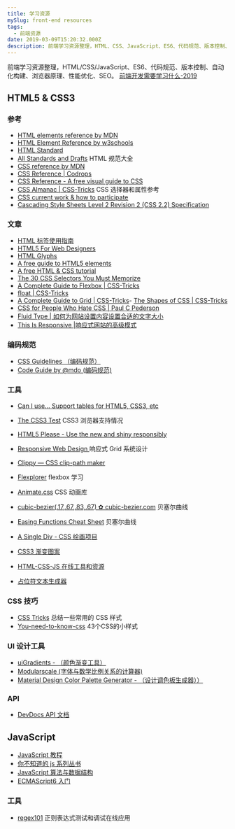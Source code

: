 ```yaml
---
title: 学习资源
mySlug: front-end resources
tags:
  - 前端资源
date: 2019-03-09T15:20:32.000Z
description: 前端学习资源整理，HTML、CSS、JavaScript、ES6、代码规范、版本控制、自动化构建、浏览器原理、性能优化、SEO 等等。
---
```


前端学习资源整理，HTML/CSS/JavaScript、ES6、代码规范、版本控制、自动化构建、浏览器原理、性能优化、SEO。 [前端开发需要学习什么-2019](https://frontendmasters.com/books/front-end-handbook/2019/)

## HTML5 & CSS3

### 参考
- [HTML elements reference by MDN](https://developer.mozilla.org/en-US/docs/Web/HTML/Element)
- [HTML Element Reference by w3schools](https://www.w3schools.com/tags/ref_byfunc.asp)
- [HTML Standard](https://html.spec.whatwg.org/)
- [All Standards and Drafts](https://www.w3.org/TR/?tag=html#w3c_all)  HTML 规范大全
- [CSS reference by MDN](https://developer.mozilla.org/en-US/docs/Web/CSS/Reference)
- [CSS Reference | Codrops](https://tympanus.net/codrops/css_reference/)
- [CSS Reference - A free visual guide to CSS](https://cssreference.io/)
- [CSS Almanac | CSS-Tricks](https://css-tricks.com/almanac/)  CSS 选择器和属性参考
- [CSS current work & how to participate](https://www.w3.org/Style/CSS/current-work)
- [Cascading Style Sheets Level 2 Revision 2 (CSS 2.2) Specification](https://www.w3.org/TR/CSS22/)

### 文章
- [HTML 标签使用指南](https://paulrobertlloyd.com/styleguide)
- [HTML5 For Web Designers](https://html5forwebdesigners.com/history/)
- [HTML Glyphs](https://css-tricks.com/snippets/html/glyphs/)
- [A free guide to HTML5 <head> elements](https://htmlhead.dev/)
- [A free HTML & CSS tutorial](https://marksheet.io/)
- [The 30 CSS Selectors You Must Memorize](https://code.tutsplus.com/tutorials/the-30-css-selectors-you-must-memorize--net-16048)
- [A Complete Guide to Flexbox | CSS-Tricks](https://css-tricks.com/snippets/css/a-guide-to-flexbox/)
- [float | CSS-Tricks](https://css-tricks.com/almanac/properties/f/float/)
- [A Complete Guide to Grid | CSS-Tricks](https://css-tricks.com/snippets/css/complete-guide-grid/)- [The Shapes of CSS | CSS-Tricks](https://css-tricks.com/the-shapes-of-css/)
- [CSS for People Who Hate CSS | Paul C Pederson](http://paulcpederson.com/articles/css-for-people-who-hate-css/)
- [Fluid Type | 如何为网站设置内容设置合适的文字大小](https://trentwalton.com/2012/06/19/fluid-type/)
- [This Is Responsive |响应式网站的高级模式](https://bradfrost.github.io/this-is-responsive/)

### 编码规范
- [CSS Guidelines （编码规范）](https://cssguidelin.es/)
- [Code Guide by @mdo (编码规范)](https://codeguide.co/)

### 工具
- [Can I use... Support tables for HTML5, CSS3, etc](https://caniuse.com/)
- [The CSS3 Test](https://css3test.com/) CSS3 浏览器支持情况
- [HTML5 Please - Use the new and shiny responsibly](https://html5please.com/)
- [Responsive Web Design ](http://www.responsivegridsystem.com/) 响应式 Grid 系统设计
- [Clippy — CSS clip-path maker](https://bennettfeely.com/clippy/)
- [Flexplorer](https://bennettfeely.com/flexplorer/)  flexbox 学习
- [Animate.css](https://daneden.github.io/animate.css/) CSS 动画库
- [cubic-bezier(.17,.67,.83,.67) ✿ cubic-bezier.com](https://cubic-bezier.com/#.17,.67,.83,.67) 贝塞尔曲线
- [Easing Functions Cheat Sheet](https://easings.net/) 贝塞尔曲线
- [A Single Div - CSS 绘画项目](https://a.singlediv.com/)
- [CSS3 渐变图案](https://leaverou.github.io/css3patterns/)
- [HTML-CSS-JS 在线工具和资源](https://html-css-js.com/)
- [占位符文本生成器](https://loremipsum.io/)


### CSS 技巧
- [CSS Tricks](https://qishaoxuan.github.io/css_tricks/) 总结一些常用的 CSS 样式
- [You-need-to-know-css](https://lhammer.cn/You-need-to-know-css/#/) 43个CSS的小样式

### UI 设计工具

- [uiGradients - （颜色渐变工具）](https://uigradients.com/#Amin)
- [Modularscale (字体与数学比例关系的计算器)](https://www.modularscale.com/)
- [Material Design Color Palette Generator - （设计调色板生成器））](https://www.materialpalette.com/)

### API 
- [DevDocs API 文档](https://devdocs.io/)

## JavaScript

- [JavaScript 教程 ](https://wangdoc.com/)
- [你不知道的 js 系列丛书](https://github.com/getify/You-Dont-Know-JS/tree/1ed-zh-CN)
- [JavaScript 算法与数据结构 ](https://github.com/trekhleb/javascript-algorithms/blob/master/README.zh-CN.md)
- [ECMAScript6 入门 ](http://es6.ruanyifeng.com/) 

### 工具

- [regex101](https://regex101.com/) 正则表达式测试和调试在线应用
